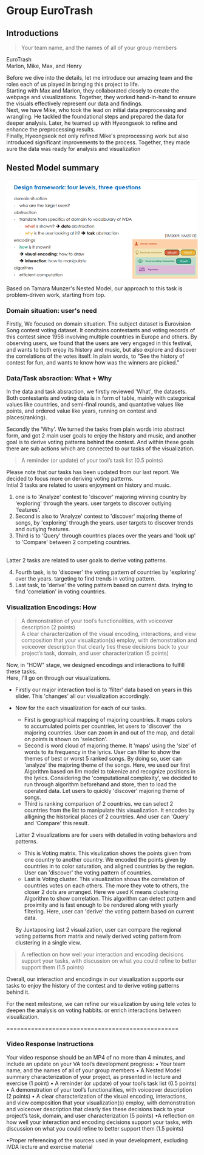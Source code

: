 # Group EuroTrash

## Introductions
> Your team name, and the names of all of your group members

EuroTrash<br>
Marlon, Mike, Max, and Henry<br>

Before we dive into the details, let me introduce our amazing team and the roles each of us played in bringing this project to life.<br>
Starting with Max and Marlon, they collaborated closely to create the webpage and visualizations. Together, they worked hand-in-hand to ensure the visuals effectively represent our data and findings.<br>
Next, we have Mike, who took the lead on initial data preprocessing and wrangling. He tackled the foundational steps and prepared the data for deeper analysis. Later, he teamed up with Hyeongseok to refine and enhance the preprocessing results.<br>
Finally, Hyeongseok not only refined Mike's preprocessing work but also introduced significant improvements to the process. Together, they made sure the data was ready for analysis and visualization


## Nested Model summary

![Nested Model visualization E01](nested_model.png)

Based on Tamara Munzer's Nested Model, our approach to this task is problem-driven work, starting from top.<br>
### Domain situation: user's need
Firstly, We focused on domain situation. The subject dataset is Eurovision Song contest voting dataset. It condtains contestants and voting records of this contest since 1956 involving multiple countries in Europe and others. By observing users, we found that the users are very engaged in this festival, and wants to both enjoy its history and music, but also explore and discover the correlations of the votes itself. In plain words, to "See the history of contest for fun, and wants to know how was the winners are picked."

### Data/Task absraction: What + Why
In the data and task absraction, we firstly reviewed 'What', the datasets. Both contestants and voting data is in form of table, mainly with categorical values like countries, and semi-final rounds, and quantative values like points, and ordered value like years, running on contest and places(ranking). <br>

Secondly the 'Why'. We turned the tasks from plain words into abstract form, and got 2 main user goals to enjoy the history and music, and another goal is to derive voting patterns behind the contest. And within these goals there are sub actions which are connected to our tasks of the visualization. <br>
> A reminder (or update) of your tool’s task list (0.5 points)

Please note that our tasks has been updated from our last report. We decided to focus more on deriving voting patterns.<br>
Intial 3 tasks are related to users enjoyment on history and music.
1) one is to 'Analyze' contest to 'discover' majoring winning country by 'exploring' through the years. user targets to discover outlying 'features'.
2) Second is also to 'Analyze' contest to 'discover' majoring theme of songs, by 'exploring' through the years. user targets to discover trends and outlying features.
3) Third is to 'Query' through countries places over the years and 'look up' to 'Compare' between 2 competing countries.

<br>
Latter 2 tasks are related to user goals to derive voting patterns.

4) Fourth task, is to 'discover' the voting pattern of countries by 'exploring' over the years. targeting to find trends in voting pattern.
5) Last task, to 'derive' the voting pattern based on current data. trying to find 'correlation' in voting countries.

### Visualization Encodings: How
> A demonstration of your tool’s functionalities, with voiceover description (2 points)<br>
> A clear characterization of the visual encoding, interactions, and view composition that your visualization(s) employ, with demonstration and voiceover description that clearly ties these decisions back to your project’s task, domain, and user characterization (5 points)

Now, in "HOW" stage, we designed encodings and interactions to fulfill these tasks.<br>
Here, I'll go on through our visualizations.
- Firstly our major interaction tool is to 'filter' data based on years in this slider. This 'changes' all our visualization accordingly.
- Now for the each visualization for each of our tasks.

    - First is geographical mapping of majoring countries. It maps colors to accumulated points per countries, let users to 'discover' the majoring countries. User can zoom in and out of the map, and detail on points is shown on 'selection'.
    - Second is word cloud of majoring theme. It 'maps' using the 'size' of words to its frequency in the lyrics. User can filter to show the themes of best or worst 5 ranked songs. By doing so, user can 'analyze' the majoring theme of the songs. Here, we used our first Algorithm based on llm model to tokenize and recognize positions in the lyrics. Considering the 'computational complexity', we decided to run through algorithm beforehand and store, then to load the operated data. Let users to quickly 'discover' majoring theme of songs.
    - Third is ranking comparison of 2 countries. we can select 2 countries from the list to manipulate this visualization. It encodes by alligning the historical places of 2 countries. And user can 'Query' and 'Compare' this result.

    Latter 2 visualizations are for users with detailed in voting behaviors and patterns. 

    - This is Voting matrix. This visulization shows the points given from one country to another country. We encoded the points given by countries in to color saturation, and aligned countries by the region. User can 'discover' the voting pattern of countries.
    - Last is Voting cluster. This visualization shows the correlation of countries votes on each others. The more they vote to others, the closer 2 dots are arranged. Here we used K means clustering Algorithm to show correlation. This algorithm can detect pattern and proximity and is fast enough to be rendered along with yearly filtering. Here, user can 'derive' the voting pattern based on current data.

    By Juxtaposing last 2 visualization, user can compare the regional voting patterns from matrix and newly derived voting pattern from clustering in a single view.



> A reflection on how well your interaction and encoding decisions support your tasks, with discussion on what you could refine to better support them (1.5 points)

Overall, our interaction and encodings in our visualization supports our tasks to enjoy the history of the contest and to derive voting patterns behind it.

For the next milestone, we can refine our visualization by using tele votes to deepen the analysis on voting habbits. or enrich interactions between visualization.

=================================================



### Video Response Instructions

Your video response should be an MP4 of no more than 4 minutes, and include an update on your VA tool’s
development progress:
• Your team name, and the names of all of your group members
• A Nested Model summary characterization of your project, as presented in lecture and exercise (1 point)
• A reminder (or update) of your tool’s task list (0.5 points)
• A demonstration of your tool’s functionalities, with voiceover description (2 points)
• A clear characterization of the visual encoding, interactions, and view composition that your visualization(s) employ, with demonstration and voiceover description that clearly ties these decisions back to your project’s task, domain, and user characterization (5 points)
•A reflection on how well your interaction and encoding decisions support your tasks, with discussion on what you could refine to better support them (1.5 points)


•Proper referencing of the sources used in your development, excluding IVDA lecture and exercise material